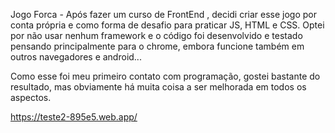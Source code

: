 Jogo Forca - Após fazer um curso de FrontEnd , decidi criar esse jogo por conta própria e como forma de desafio para praticar JS, HTML e CSS. Optei por não usar nenhum framework e o código foi desenvolvido e testado pensando principalmente para o chrome, embora funcione também em outros navegadores e android... 

Como esse foi meu primeiro contato com programação, gostei bastante do resultado, mas obviamente há muita coisa a ser melhorada em todos os aspectos.

https://teste2-895e5.web.app/
